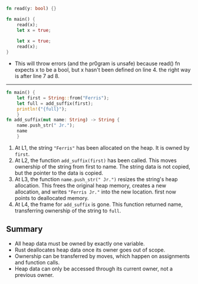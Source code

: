 ```rust
fn read(y: bool) {}

fn main() {
    read(x);
    let x = true;
  
    let x = true;
    read(x);
}
```
- This will throw errors (and the pr0gram is unsafe) because read() fn expects x to be a bool, but x hasn't been defined on line 4. the right way is after line 7 ad 8.

-----

```rust
fn main() {  
    let first = String::from("Ferris");  
    let full = add_suffix(first);  
    println!("{full}");  
    }  
fn add_suffix(mut name: String) -> String {
    name.push_str(" Jr.");
    name
    }
```
1. At L1, the string `"Ferris"` has been allocated on the heap. It is owned by `first`.
2. At L2, the function `add_suffix(first)` has been called. This moves ownership of the string from first to name. The string data is not copied, but the pointer to the data is copied.
3. At L3, the function `name.push_str(" Jr.")` resizes the string's heap allocation. This frees the original heap memory, creates a new allocation, and writes `"Ferris Jr."` into the new location. first now points to deallocated memory.
4. At L4, the frame for `add_suffix` is gone. This function returned name, transferring ownership of the string to `full`.

## Summary
- All heap data must be owned by exactly one variable.
- Rust deallocates heap data once its owner goes out of scope.
- Ownership can be transferred by moves, which happen on assignments and function calls.
- Heap data can only be accessed through its current owner, not a previous owner.

